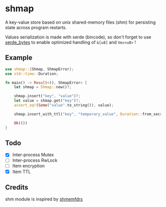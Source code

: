 # shmap

A key-value store based on unix shared-memory files (shm) for persisting state across program restarts.

Values serialization is made with serde (bincode), so don't forget to use [serde_bytes](https://crates.io/crates/serde_bytes) to enable optimized handling of `&[u8]` and `Vec<u8>` !

## Example

```rust
use shmap::{Shmap, ShmapError};
use std::time::Duration;

fn main() -> Result<(), ShmapError> {
    let shmap = Shmap::new()?;

    shmap.insert("key", "value")?;
    let value = shmap.get("key")?;
    assert_eq!(Some("value".to_string()), value);

    shmap.insert_with_ttl("key", "temporary_value", Duration::from_secs(60))?;

    Ok(())
}
```

## Todo

- [x] Inter-process Mutex
- [ ] Inter-process RwLock
- [ ] Item encryption
- [x] Item TTL

## Credits

shm module is inspired by [shmemfdrs](https://crates.io/crates/shmemfdrs)

